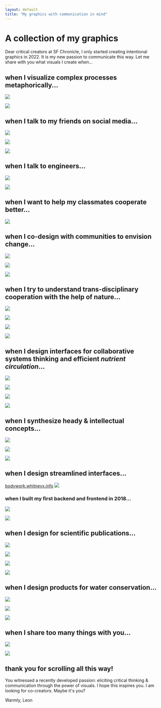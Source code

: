 ```yaml
---
layout: default
title: "My graphics with communication in mind"
---
```

# A collection of my graphics
Dear critical creators at SF Chronicle, 
I only started creating intentional graphics in 2022. It is my new passion to communicate this way. Let me share with you what visuals I create *when...*

## when I visualize complex processes metaphorically...
![](media/MMSHealthAutopoiesis-merge-05.png)

![](media/MMSHealthAutopoiesis-merge-06.png)


## when I talk to my friends on social media...
![](media/MMSCommuniA-1.png)

![](media/Pasted%20image%2020240727174315.png)

![](media/cleanshot_2024-07-28-at-14-05-07@2x.png)


## when I talk to engineers...
![](media/cleanshot_2024-07-27-at-17-48-57@2x.png)

![](media/cleanshot_2024-07-27-at-17-51-14@2x.png)
## when I want to help my classmates cooperate better...
![](media/cleanshot_2024-07-26-at-20-06-40@2x.png)


## when I co-design with communities to envision change...
![](media/cleanshot_2024-07-28-at-12-24-06@2x.png)

![](media/cleanshot_2024-07-28-at-13-06-39@2x.png)

![](media/cleanshot_2024-07-28-at-13-08-34@2x.png)


## when I try to understand  trans-disciplinary cooperation with the help of nature...

![](media/cleanshot_2024-07-26-at-20-09-42@2x.png)

![](media/cleanshot_2024-07-26-at-20-10-08@2x.png)

![](media/cleanshot_2024-07-28-at-14-12-29@2x.png)

![](media/cleanshot_2024-07-28-at-14-13-59@2x.png)


## when I design interfaces for collaborative systems thinking and efficient *nutrient circulation*... 
![](media/cleanshot_2024-07-28-at-13-52-29@2x.png)

![](media/cleanshot_2024-07-28-at-13-51-37@2x.png)

![](media/cleanshot_2024-07-28-at-14-17-14@2x.png)

![](media/cleanshot_2024-07-28-at-13-52-52@2x.png)


## when I synthesize heady & intellectual concepts...
![](media/cleanshot_2024-07-26-at-22-21-32@2x.png)

![](media/cleanshot_2024-07-28-at-17-14-00@2x.png)

![](media/cleanshot_2024-07-26-at-22-27-53@2x.png)


## when I design streamlined interfaces...
[bodywork.whitneyx.info](https://bodywork.whitneyx.info/)
![](media/cleanshot_2024-07-27-at-17-45-57@2x.png)


### when I built my first backend and frontend in 2018...
![](media/cleanshot_2024-07-26-at-19-20-23@2x.png)

![](media/cleanshot_2024-07-26-at-19-19-40@2x.png)


## when I design for scientific publications...
![](media/Pasted%20image%2020240726194710.png)

![](media/Pasted%20image%2020240726194745.png)

![](media/cleanshot_2024-07-28-at-13-34-33@2x.png)

![](media/cleanshot_2024-07-28-at-13-37-03@2x.png)
## when I design products for water conservation...
![](media/cleanshot_2024-07-28-at-14-09-15@2x.png)

![](media/cleanshot_2024-07-28-at-14-10-10@2x.png)

![](media/cleanshot_2024-07-28-at-13-35-09@2x.png)

## when I share too many things with you...
![](media/Pasted%20image%2020240726191735.png)

![](media/cleanshot_2024-07-28-at-17-17-04.gif)



## thank you for scrolling all this way!
You witnessed a recently developed passion: eliciting critical thinking & communication through the power of visuals. I hope this inspires you. I am looking for co-creators. Maybe it's you?

Warmly, 
Leon 



